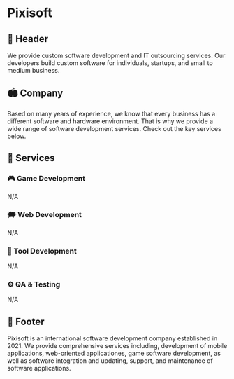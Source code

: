 # Pixisoft

## 📌 Header

We provide custom software development and IT outsourcing services. Our
developers build custom software for individuals, startups, and small to
medium business.

## 🏟️ Company

Based on many years of experience, we know that every business has a different
software and hardware environment. That is why we provide a wide range of
software development services. Check out the key services below.

## 📝 Services

### 🎮 Game Development

N/A

### 🗯️ Web Development

N/A

### 🔨 Tool Development

N/A

### ⚙️ QA & Testing

N/A

## 📌 Footer

Pixisoft is an international software development company established in 2021.
We provide comprehensive services including, development of mobile applications,
web-oriented applicationes, game software development, as well as software
integration and updating, support, and maintenance of software applications.
